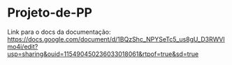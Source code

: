 # Projeto-de-PP

Link para o docs da documentação: https://docs.google.com/document/d/1BQzShc_NPYSeTc5_us8gU_D3RWVImo4i/edit?usp=sharing&ouid=115490450236033018061&rtpof=true&sd=true
